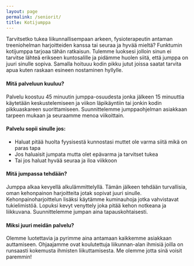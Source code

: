 ```yaml
---
layout: page
permalink: /seniorit/
title: Kotijumppa
---
```





Tarvitsetko tukea liikunnallisempaan arkeen, fysioterapeutin antaman treeniohelman harjoitteiden kanssa tai seuraa ja hyvää mieltä? Funktumin kotijumppa tarjoaa tähän ratkaisun. Tulemme luoksesi jolloin sinun ei tarvitse lähteä erikseen kuntosalille ja pidämme huolen siitä, että jumppa on juuri sinulle sopiva. Samalla hoituuu kodin pikku jutut joissa saatat tarvita apua kuten raskaan esineen nostaminen hyllylle.


#### Mitä palveluun kuuluu?

Palvelu koostuu 45 minuutin jumppa-osuudesta jonka jälkeen 15 minuuttia käytetään keskustelemiseen ja viikon läpikäyntiin tai jonkin kodin pikkuaskareen suorittamiseen. Suunnittelemme jumppaohjelman asiakkaan tarpeen mukaan ja seuraamme menoa viikoittain. 

#### Palvelu sopii sinulle jos:

- Haluat pitää huolta fyysisestä kunnostasi muttet ole varma siitä mikä on paras tapa
- Jos haluaisit jumpata mutta olet epävarma ja tarvitset tukea
- Tai jos haluat hyvää seuraa ja iloa viikkoon

#### Mitä jumpassa tehdään?

Jumppa alkaa kevyellä alkulämmittelyllä. Tämän jälkeen tehdään turvallisia, oman kehonpainon harjoitteita jotak sopivat juuri sinulle. Kehonpainoharjoittelun lisäksi käytämme kuminauhoja jotka vahvistavat tukielimistöä. Lopuksi kevyt venyttely joka pitää kehon notkeana ja liikkuvana. Suunnittelemme jumpan aina tapauskohtaisesti. 

#### Miksi juuri meidän palvelu?

Olemme luotettavia ja pyrimme aina antamaan kaikkemme asiakkaan auttamiseen. Ohjaajamme ovat koulutettuja liikunnan-alan ihmisiä joilla on runsaasti kokemusta ihmisten liikuttamisesta. Me olemme jotta sinä voisit paremmin!









